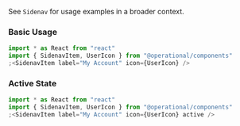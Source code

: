 See `Sidenav` for usage examples in a broader context.

### Basic Usage

```jsx
import * as React from "react"
import { SidenavItem, UserIcon } from "@operational/components"
;<SidenavItem label="My Account" icon={UserIcon} />
```

### Active State

```jsx
import * as React from "react"
import { SidenavItem, UserIcon } from "@operational/components"
;<SidenavItem label="My Account" icon={UserIcon} active />
```

